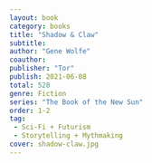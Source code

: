 ```yaml
---
layout: book
category: books
title: "Shadow & Claw"
subtitle:
author: "Gene Wolfe"
coauthor:
publisher: "Tor"
publish: 2021-06-08
total: 528
genre: Fiction
series: "The Book of the New Sun"
order: 1-2
tag: 
 - Sci-Fi + Futurism
 - Storytelling + Mythmaking
cover: shadow-claw.jpg
---
```




